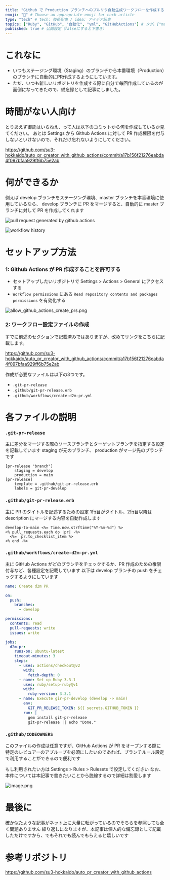 ```yaml
---
title: "Github で Production ブランチへのプルリク自動生成ワークフローを作成する" # 記事のタイトル
emoji: "🤖" # Choose an appropriate emoji for each article
type: "tech" # tech: 技術記事 / idea: アイデア記事
topics: ["Ruby", "GitHub", "自動化", "yml", "GitHubActions"] # タグ。["markdown", "rust", "aws"]のように指定する
published: true # 公開設定（falseにすると下書き）
---
```

# これなに

- いつもステージング環境（Staging）のブランチから本番環境（Production）のブランチに自動的にPR作成するようにしています。
- ただ、いつも新しいリポジトリを作成する際に自分で毎回作成しているのが面倒になってきたので、備忘録として記事にしました。

# 時間がない人向け

とりあえず御託はいらねえ、って人は以下のコミットから何を作成しているか見てください。
あとは Settings から Github Actions に対して PR 作成権限を付与しないといけないので、それだけ忘れないようにしてください。

https://github.com/su3-hokkaido/auto_pr_creator_with_github_actions/commit/a17b156f21276eabda4f097bfaa929ff6b75e2ab

# 何ができるか

例えば develop ブランチをステージング環境、master ブランチを本番環境に使用しているなら、 develop ブランチに PR をマージすると、自動的に master ブランチに対して PR を作成してくれます

![pull request generated by github actions](https://qiita-image-store.s3.ap-northeast-1.amazonaws.com/0/2819748/a35f74d1-ae48-4a06-9ca7-3a0d02f78514.png)

![workflow history](https://qiita-image-store.s3.ap-northeast-1.amazonaws.com/0/2819748/62e27e1a-5389-47c0-895d-42fb3db9d400.png)

# セットアップ方法

### 1: Github Actions が PR 作成することを許可する

- セットアップしたいリポジトリで Settings > Actions > General にアクセスする
- `Workflow permissions` にある `Read repository contents and packages permissions` を有効化する

![allow_github_actions_create_prs.png](https://qiita-image-store.s3.ap-northeast-1.amazonaws.com/0/2819748/29ffe895-603c-4199-819c-72e6a33bcb84.png)

### 2: ワークフロー設定ファイルの作成

すでに前述のセクションで記載済みではありますが、改めてリンクをこちらに記載します。

https://github.com/su3-hokkaido/auto_pr_creator_with_github_actions/commit/a17b156f21276eabda4f097bfaa929ff6b75e2ab

作成が必要なファイルは以下の3つです。

- `.git-pr-release`
- `.github/git-pr-release.erb`
- `.github/workflows/create-d2m-pr.yml`

# 各ファイルの説明

### `.git-pr-release`

主に差分をマージする際のソースブランチとターゲットブランチを指定する設定を記載しています
staging が元のブランチ、 production がマージ先のブランチです

```
[pr-release "branch"]
    staging = develop
    production = main
[pr-release]
    template = .github/git-pr-release.erb
    labels = git-pr-develop
```

### `.github/git-pr-release.erb`

主に PR のタイトルを記述するための設定
1行目がタイトル、2行目以降は description にマージする内容を自動作成します

```erb
develop-to-main <%= Time.now.strftime("%Y-%m-%d") %>
<% pull_requests.each do |pr| -%>
  <%=  pr.to_checklist_item %>
<% end -%>
```

### `.github/workflows/create-d2m-pr.yml`

主に GitHub Actions がどのブランチをチェックするか、PR 作成のための権限付与など、各種設定を記載しています
以下は develop ブランチの push をチェックするようにしています

```yml
name: Create d2m PR

on:
  push:
    branches:
      - develop

permissions:
  contents: read
  pull-requests: write
  issues: write

jobs:
  d2m-pr:
    runs-on: ubuntu-latest
    timeout-minutes: 3
    steps:
      - uses: actions/checkout@v2
        with:
          fetch-depth: 0
      - name: Set up Ruby 3.3.1
        uses: ruby/setup-ruby@v1
        with:
          ruby-version: 3.3.1
      - name: Execute gir-pr-develop (develop -> main)
        env:
          GIT_PR_RELEASE_TOKEN: ${{ secrets.GITHUB_TOKEN }}
        run: |
          gem install git-pr-release
          git-pr-release || echo "Done."
```

### `.github/CODEOWNERS`

このファイルの作成は任意ですが、GitHub Actions が PR をオープンする際に特定のレビュアーのアプループを必須にしたいのであれば、ブランチルール設定で利用することができるので便利です

もし利用されたい方は Settings > Rules > Rulesets で設定してください
なお、本件については本記事で書きたいことから脱線するので詳細は割愛します

![image.png](https://qiita-image-store.s3.ap-northeast-1.amazonaws.com/0/2819748/4a98cda9-a9fd-4c8f-b602-f5e3627efddd.png)

# 最後に

確か似たような記事がネット上に大量に転がっているのでそちらを参照しても全く問題ありません
繰り返しになりますが、本記事は個人的な備忘録として記載しただけですから、でもそれでも読んでもらえると嬉しいです

# 参考リポジトリ

https://github.com/su3-hokkaido/auto_pr_creator_with_github_actions
